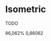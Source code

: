 # Isometric

TODO

<!--
https://design.tutsplus.com/tutorials/how-to-create-advanced-isometric-illustrations-using-the-ssr-method--vector-1058
-->

86,062%
0,86062
